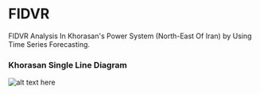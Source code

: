# FIDVR
FIDVR Analysis In Khorasan's Power System (North-East Of Iran) by Using Time Series Forecasting.

### Khorasan Single Line Diagram
![alt text here](https://github.com/mahmoudta74/FIDVR/blob/master/Khorasan2.png "Title: Khorasan Single Line Diagram")
